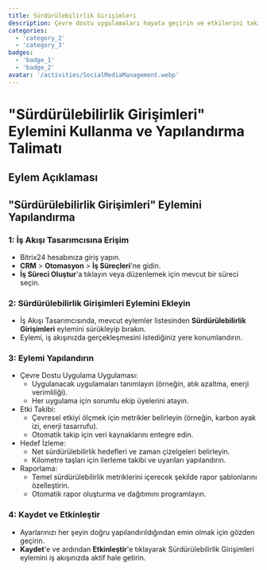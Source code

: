 ```yaml
---
title: Sürdürülebilirlik Girişimleri
description: Çevre dostu uygulamaları hayata geçirin ve etkilerini takip edin.
categories: 
  - 'category_2'
  - 'category_3'
badges: 
  - 'badge_1'
  - 'badge_2'
avatar: '/activities/SocialMediaManagement.webp'
---
```


# "Sürdürülebilirlik Girişimleri" Eylemini Kullanma ve Yapılandırma Talimatı

## Eylem Açıklaması

## **"Sürdürülebilirlik Girişimleri" Eylemini Yapılandırma**

### 1: İş Akışı Tasarımcısına Erişim
- Bitrix24 hesabınıza giriş yapın.
- **CRM** > **Otomasyon** > **İş Süreçleri**'ne gidin.
- **İş Süreci Oluştur**'a tıklayın veya düzenlemek için mevcut bir süreci seçin.

### 2: Sürdürülebilirlik Girişimleri Eylemini Ekleyin
- İş Akışı Tasarımcısında, mevcut eylemler listesinden **Sürdürülebilirlik Girişimleri** eylemini sürükleyip bırakın.
- Eylemi, iş akışınızda gerçekleşmesini istediğiniz yere konumlandırın.

### 3: Eylemi Yapılandırın
- Çevre Dostu Uygulama Uygulaması:
  - Uygulanacak uygulamaları tanımlayın (örneğin, atık azaltma, enerji verimliliği).
  - Her uygulama için sorumlu ekip üyelerini atayın.
- Etki Takibi:
  - Çevresel etkiyi ölçmek için metrikler belirleyin (örneğin, karbon ayak izi, enerji tasarrufu).
  - Otomatik takip için veri kaynaklarını entegre edin.
- Hedef İzleme:
  - Net sürdürülebilirlik hedefleri ve zaman çizelgeleri belirleyin.
  - Kilometre taşları için ilerleme takibi ve uyarıları yapılandırın.
- Raporlama:
  - Temel sürdürülebilirlik metriklerini içerecek şekilde rapor şablonlarını özelleştirin.
  - Otomatik rapor oluşturma ve dağıtımını programlayın.

### 4: Kaydet ve Etkinleştir
- Ayarlarınızı her şeyin doğru yapılandırıldığından emin olmak için gözden geçirin.
- **Kaydet**'e ve ardından **Etkinleştir**'e tıklayarak Sürdürülebilirlik Girişimleri eylemini iş akışınızda aktif hale getirin.